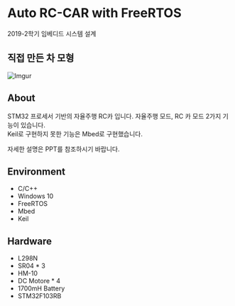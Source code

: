 <!-- Item Manager -->
# Auto RC-CAR with FreeRTOS
2019-2학기 임베디드 시스템 설계

<!-- ABOUT THE PROJECT -->
## 직접 만든 차 모형

![Imgur](https://i.imgur.com/WvcCPk8.jpg)


## About

STM32 프로세서 기반의 자율주행 RC카 입니다. 자율주행 모드, RC 카 모드 2가지 기능이 있습니다.
</br>
Keil로 구현하지 못한 기능은 Mbed로 구현했습니다.

자세한 설명은 PPT를 참조하시기 바랍니다.

<!-- Environment -->
## Environment
* C/C++
* Windows 10
* FreeRTOS
* Mbed
* Keil

## Hardware
* L298N
* SR04 * 3
* HM-10
* DC Motore * 4
* 1700mH Battery
* STM32F103RB
